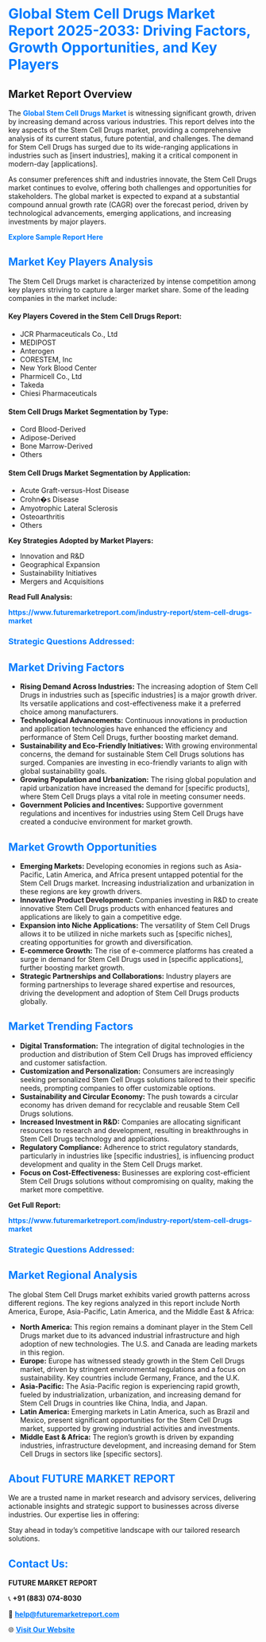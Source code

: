 <h1 style="color: #007BFF;">Global Stem Cell Drugs Market Report 2025-2033: Driving Factors, Growth Opportunities, and Key Players</h1>

<section id="overview">
<h2>Market Report Overview</h2>
<p>The <a href="https://www.futuremarketreport.com/industry-report/stem-cell-drugs-market" style="color: #007BFF; text-decoration: none;"><strong>Global Stem Cell Drugs Market</strong></a> is witnessing significant growth, driven by increasing demand across various industries. This report delves into the key aspects of the Stem Cell Drugs market, providing a comprehensive analysis of its current status, future potential, and challenges. The demand for Stem Cell Drugs has surged due to its wide-ranging applications in industries such as [insert industries], making it a critical component in modern-day [applications].</p>
<p>As consumer preferences shift and industries innovate, the Stem Cell Drugs market continues to evolve, offering both challenges and opportunities for stakeholders. The global market is expected to expand at a substantial compound annual growth rate (CAGR) over the forecast period, driven by technological advancements, emerging applications, and increasing investments by major players.</p>
</section>

<section id="overview">
<p><a href="https://www.futuremarketreport.com/request-sample/reportId=64524" style="color: #007BFF; text-decoration: none;"><strong>Explore Sample Report Here</strong></a></p>
</section>

<section id="key-players">
<h2 style="color: #007BFF;">Market Key Players Analysis</h2>
<p>The Stem Cell Drugs market is characterized by intense competition among key players striving to capture a larger market share. Some of the leading companies in the market include:</p>
<h4>Key Players Covered in the Stem Cell Drugs Report:</h4>
<ul><li>JCR Pharmaceuticals Co., Ltd</li><li>MEDIPOST</li><li>Anterogen</li><li>CORESTEM, Inc</li><li>New York Blood Center</li><li>Pharmicell Co., Ltd</li><li>Takeda</li><li>Chiesi Pharmaceuticals</li></ul>
<h4>Stem Cell Drugs Market Segmentation by Type:</h4>
<ul><li>Cord Blood-Derived</li><li>Adipose-Derived</li><li>Bone Marrow-Derived</li><li>Others</li></ul>

<h4>Stem Cell Drugs Market Segmentation by Application:</h4>
<ul><li>Acute Graft-versus-Host Disease</li><li>Crohn�s Disease</li><li>Amyotrophic Lateral Sclerosis</li><li>Osteoarthritis</li><li>Others</li></ul>
<p><strong>Key Strategies Adopted by Market Players:</strong></p>
<ul>
<li>Innovation and R&D</li>
<li>Geographical Expansion</li>
<li>Sustainability Initiatives</li>
<li>Mergers and Acquisitions</li>
</ul>
</section>

<section>
<p><strong>Read Full Analysis: </strong></p><a href="https://www.futuremarketreport.com/industry-report/stem-cell-drugs-market" style="color: #007BFF; text-decoration: none;"><strong>https://www.futuremarketreport.com/industry-report/stem-cell-drugs-market</strong></a>
<h3 style="color: #007BFF;">Strategic Questions Addressed:</h3>
</section>

<section id="driving-factors">
<h2 style="color: #007BFF;">Market Driving Factors</h2>
<ul>
<li><strong>Rising Demand Across Industries:</strong> The increasing adoption of Stem Cell Drugs in industries such as [specific industries] is a major growth driver. Its versatile applications and cost-effectiveness make it a preferred choice among manufacturers.</li>
<li><strong>Technological Advancements:</strong> Continuous innovations in production and application technologies have enhanced the efficiency and performance of Stem Cell Drugs, further boosting market demand.</li>
<li><strong>Sustainability and Eco-Friendly Initiatives:</strong> With growing environmental concerns, the demand for sustainable Stem Cell Drugs solutions has surged. Companies are investing in eco-friendly variants to align with global sustainability goals.</li>
<li><strong>Growing Population and Urbanization:</strong> The rising global population and rapid urbanization have increased the demand for [specific products], where Stem Cell Drugs plays a vital role in meeting consumer needs.</li>
<li><strong>Government Policies and Incentives:</strong> Supportive government regulations and incentives for industries using Stem Cell Drugs have created a conducive environment for market growth.</li>
</ul>
</section>

<section id="growth-opportunities">
<h2 style="color: #007BFF;">Market Growth Opportunities</h2>
<ul>
<li><strong>Emerging Markets:</strong> Developing economies in regions such as Asia-Pacific, Latin America, and Africa present untapped potential for the Stem Cell Drugs market. Increasing industrialization and urbanization in these regions are key growth drivers.</li>
<li><strong>Innovative Product Development:</strong> Companies investing in R&D to create innovative Stem Cell Drugs products with enhanced features and applications are likely to gain a competitive edge.</li>
<li><strong>Expansion into Niche Applications:</strong> The versatility of Stem Cell Drugs allows it to be utilized in niche markets such as [specific niches], creating opportunities for growth and diversification.</li>
<li><strong>E-commerce Growth:</strong> The rise of e-commerce platforms has created a surge in demand for Stem Cell Drugs used in [specific applications], further boosting market growth.</li>
<li><strong>Strategic Partnerships and Collaborations:</strong> Industry players are forming partnerships to leverage shared expertise and resources, driving the development and adoption of Stem Cell Drugs products globally.</li>
</ul>
</section>

<section id="trending-factors">
<h2 style="color: #007BFF;">Market Trending Factors</h2>
<ul>
<li><strong>Digital Transformation:</strong> The integration of digital technologies in the production and distribution of Stem Cell Drugs has improved efficiency and customer satisfaction.</li>
<li><strong>Customization and Personalization:</strong> Consumers are increasingly seeking personalized Stem Cell Drugs solutions tailored to their specific needs, prompting companies to offer customizable options.</li>
<li><strong>Sustainability and Circular Economy:</strong> The push towards a circular economy has driven demand for recyclable and reusable Stem Cell Drugs solutions.</li>
<li><strong>Increased Investment in R&D:</strong> Companies are allocating significant resources to research and development, resulting in breakthroughs in Stem Cell Drugs technology and applications.</li>
<li><strong>Regulatory Compliance:</strong> Adherence to strict regulatory standards, particularly in industries like [specific industries], is influencing product development and quality in the Stem Cell Drugs market.</li>
<li><strong>Focus on Cost-Effectiveness:</strong> Businesses are exploring cost-efficient Stem Cell Drugs solutions without compromising on quality, making the market more competitive.</li>
</ul>
</section>

<section>
<p><strong>Get Full Report: </strong></p><a href="https://www.futuremarketreport.com/industry-report/stem-cell-drugs-market" style="color: #007BFF; text-decoration: none;"><strong>https://www.futuremarketreport.com/industry-report/stem-cell-drugs-market</strong></a>
<h3 style="color: #007BFF;">Strategic Questions Addressed:</h3>
</section>


<section id="regional-analysis">
<h2 style="color: #007BFF;">Market Regional Analysis</h2>
<p>The global Stem Cell Drugs market exhibits varied growth patterns across different regions. The key regions analyzed in this report include North America, Europe, Asia-Pacific, Latin America, and the Middle East & Africa:</p>
<ul>
<li><strong>North America:</strong> This region remains a dominant player in the Stem Cell Drugs market due to its advanced industrial infrastructure and high adoption of new technologies. The U.S. and Canada are leading markets in this region.</li>
<li><strong>Europe:</strong> Europe has witnessed steady growth in the Stem Cell Drugs market, driven by stringent environmental regulations and a focus on sustainability. Key countries include Germany, France, and the U.K.</li>
<li><strong>Asia-Pacific:</strong> The Asia-Pacific region is experiencing rapid growth, fueled by industrialization, urbanization, and increasing demand for Stem Cell Drugs in countries like China, India, and Japan.</li>
<li><strong>Latin America:</strong> Emerging markets in Latin America, such as Brazil and Mexico, present significant opportunities for the Stem Cell Drugs market, supported by growing industrial activities and investments.</li>
<li><strong>Middle East & Africa:</strong> The region’s growth is driven by expanding industries, infrastructure development, and increasing demand for Stem Cell Drugs in sectors like [specific sectors].</li>
</ul>
</section>

<footer>
<h2 style="color: #007BFF;">About FUTURE MARKET REPORT</h2>
<p>We are a trusted name in market research and advisory services, delivering actionable insights and strategic support to businesses across diverse industries. Our expertise lies in offering:</p>

<p>Stay ahead in today’s competitive landscape with our tailored research solutions.</p>

<h2 style="color: #007BFF;">Contact Us:</h2>
<p><strong>FUTURE MARKET REPORT</strong></p>
<p>📞 <strong>+91 (883) 074-8030</strong></p>
<p>📧 <strong><a href="mailto:help@futuremarketreport.com" style="color: #007BFF;">help@futuremarketreport.com</a></strong></p>
<p>🌐 <strong><a href="https://www.futuremarketreport.com/" style="color: #007BFF;">Visit Our Website</a></strong></p>
</footer>